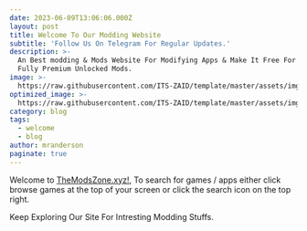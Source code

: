 ```yaml
---
date: 2023-06-09T13:06:06.000Z
layout: post
title: Welcome To Our Modding Website
subtitle: 'Follow Us On Telegram For Regular Updates.'
description: >-
  An Best modding & Mods Website For Modifying Apps & Make It Free For Everyone.
  Fully Premium Unlocked Mods.
image: >-
  https://raw.githubusercontent.com/ITS-ZAID/template/master/assets/img/uploads/themodszone.jpg
optimized_image: >-
  https://raw.githubusercontent.com/ITS-ZAID/template/master/assets/img/uploads/themodszone.jpg
category: blog
tags:
  - welcome
  - blog
author: mranderson
paginate: true
---
```


Welcome to <a href="#">TheModsZone.xyz!</a>, To search for games / apps either click browse games at the top of your screen or click the search icon on the top right.


Keep Exploring Our Site For Intresting Modding Stuffs.
